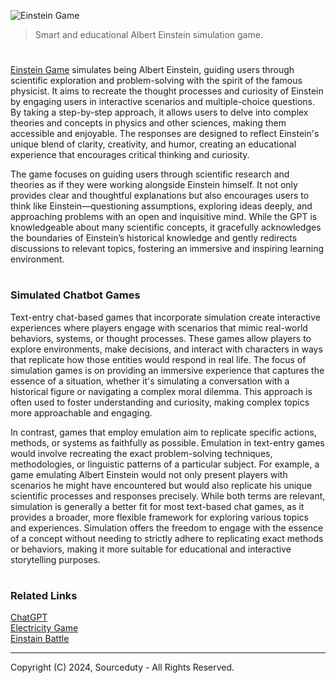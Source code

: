 ![Einstein Game](https://github.com/user-attachments/assets/6646e854-e8c9-4362-83e3-98649107bcdd)

> Smart and educational Albert Einstein simulation game.

#

[Einstein Game](https://chatgpt.com/g/g-6MypD53av-einstein-game) simulates being Albert Einstein, guiding users through scientific exploration and problem-solving with the spirit of the famous physicist. It aims to recreate the thought processes and curiosity of Einstein by engaging users in interactive scenarios and multiple-choice questions. By taking a step-by-step approach, it allows users to delve into complex theories and concepts in physics and other sciences, making them accessible and enjoyable. The responses are designed to reflect Einstein's unique blend of clarity, creativity, and humor, creating an educational experience that encourages critical thinking and curiosity.

The game focuses on guiding users through scientific research and theories as if they were working alongside Einstein himself. It not only provides clear and thoughtful explanations but also encourages users to think like Einstein—questioning assumptions, exploring ideas deeply, and approaching problems with an open and inquisitive mind. While the GPT is knowledgeable about many scientific concepts, it gracefully acknowledges the boundaries of Einstein’s historical knowledge and gently redirects discussions to relevant topics, fostering an immersive and inspiring learning environment.

#
### Simulated Chatbot Games

Text-entry chat-based games that incorporate simulation create interactive experiences where players engage with scenarios that mimic real-world behaviors, systems, or thought processes. These games allow players to explore environments, make decisions, and interact with characters in ways that replicate how those entities would respond in real life. The focus of simulation games is on providing an immersive experience that captures the essence of a situation, whether it's simulating a conversation with a historical figure or navigating a complex moral dilemma. This approach is often used to foster understanding and curiosity, making complex topics more approachable and engaging.

In contrast, games that employ emulation aim to replicate specific actions, methods, or systems as faithfully as possible. Emulation in text-entry games would involve recreating the exact problem-solving techniques, methodologies, or linguistic patterns of a particular subject. For example, a game emulating Albert Einstein would not only present players with scenarios he might have encountered but would also replicate his unique scientific processes and responses precisely. While both terms are relevant, simulation is generally a better fit for most text-based chat games, as it provides a broader, more flexible framework for exploring various topics and experiences. Simulation offers the freedom to engage with the essence of a concept without needing to strictly adhere to replicating exact methods or behaviors, making it more suitable for educational and interactive storytelling purposes.

#
### Related Links

[ChatGPT](https://github.com/sourceduty/ChatGPT)
<br>
[Electricity Game](https://github.com/sourceduty/Electricity_Game)
<br>
[Einstain Battle](https://github.com/sourceduty/Einstein_Battle)

***
Copyright (C) 2024, Sourceduty - All Rights Reserved.
